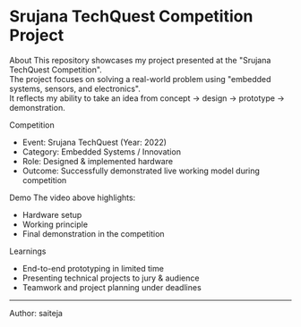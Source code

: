 # Srujana TechQuest Competition Project



About
This repository showcases my project presented at the "Srujana TechQuest Competition".  
The project focuses on solving a real-world problem using "embedded systems, sensors, and electronics".  
It reflects my ability to take an idea from concept → design → prototype → demonstration.

 Competition
- Event: Srujana TechQuest (Year: 2022)
- Category: Embedded Systems / Innovation
- Role: Designed & implemented hardware
- Outcome: Successfully demonstrated live working model during competition

Demo
The video above highlights:
- Hardware setup  
- Working principle  
- Final demonstration in the competition  

Learnings
- End-to-end prototyping in limited time
- Presenting technical projects to jury & audience
- Teamwork and project planning under deadlines

---

Author: saiteja

